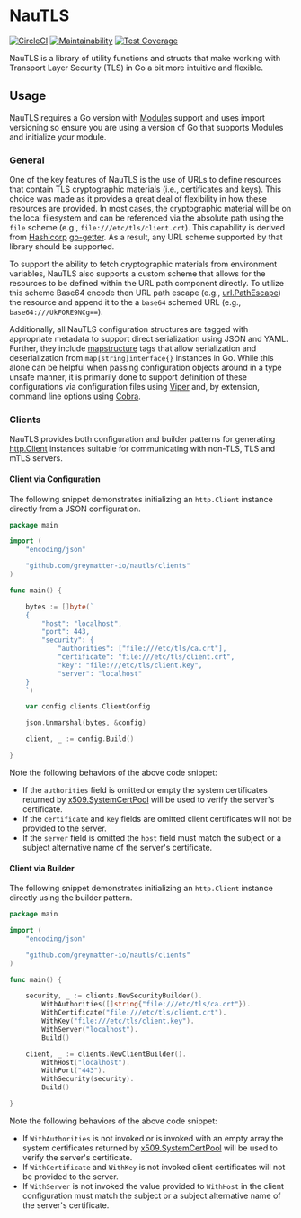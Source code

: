 # NauTLS

[![CircleCI](https://circleci.com/gh/greymatter-io/nautls.svg?style=svg)](https://circleci.com/gh/greymatter-io/nautls)
[![Maintainability](https://api.codeclimate.com/v1/badges/9d6344f1bcd93d23e5a6/maintainability)](https://codeclimate.com/github/greymatter-io/nautls/maintainability)
[![Test Coverage](https://api.codeclimate.com/v1/badges/9d6344f1bcd93d23e5a6/test_coverage)](https://codeclimate.com/github/greymatter-io/nautls/test_coverage)

NauTLS is a library of utility functions and structs that make working with Transport Layer Security (TLS) in Go a bit more intuitive and flexible.

## Usage

NauTLS requires a Go version with [Modules](https://github.com/golang/go/wiki/Modules) support and uses import versioning so ensure you are using a version of Go that supports Modules and initialize your module.

### General

One of the key features of NauTLS is the use of URLs to define resources that contain TLS cryptographic materials (i.e., certificates and keys). This choice was made as it provides a great deal of flexibility in how these resources are provided. In most cases, the cryptographic material will be on the local filesystem and can be referenced via the absolute path using the `file` scheme (e.g., `file:///etc/tls/client.crt`).  This capability is derived from [Hashicorp](https://www.hashicorp.com/) [go-getter](https://github.com/hashicorp/go-getter).  As a result, any URL scheme supported by that library should be supported.

To support the ability to fetch cryptographic materials from environment variables, NauTLS also supports a custom scheme that allows for the resources to be defined within the URL path component directly.  To utilize this scheme Base64 encode then URL path escape (e.g., [url.PathEscape](https://golang.org/pkg/net/url/#PathEscape)) the resource and append it to the a `base64` schemed URL (e.g., `base64:///UkFORE9NCg==`).

Additionally, all NauTLS configuration structures are tagged with appropriate metadata to support direct serialization using JSON and YAML. Further, they include [mapstructure](https://github.com/mitchellh/mapstructure) tags that allow serialization and deserialization from `map[string]interface{}` instances in Go. While this alone can be helpful when passing configuration objects around in a type unsafe manner, it is primarily done to support definition of these configurations via configuration files using [Viper](https://github.com/spf13/viper) and, by extension, command line options using [Cobra](https://github.com/spf13/cobra).

### Clients

NauTLS provides both configuration and builder patterns for generating [http.Client](https://golang.org/pkg/net/http/#Client) instances suitable for communicating with non-TLS, TLS and mTLS servers.

#### Client via Configuration

The following snippet demonstrates initializing an `http.Client` instance directly from a JSON configuration.

```go
package main

import (
	"encoding/json"

	"github.com/greymatter-io/nautls/clients"
)

func main() {

	bytes := []byte(`
	{
		"host": "localhost",
		"port": 443,
		"security": {
			"authorities": ["file:///etc/tls/ca.crt"],
			"certificate": "file:///etc/tls/client.crt",
			"key": "file:///etc/tls/client.key",
			"server": "localhost"
	}
	`)

	var config clients.ClientConfig

	json.Unmarshal(bytes, &config)

	client, _ := config.Build()

}
```

Note the following behaviors of the above code snippet:

- If the `authorities` field is omitted or empty the system certificates returned by [x509.SystemCertPool](https://golang.org/pkg/crypto/x509/#SystemCertPool) will be used to verify the server's certificate.
- If the `certificate` and `key` fields are omitted client certificates will not be provided to the server.
- If the `server` field is omitted the `host` field must match the subject or a subject alternative name of the server's certificate.

#### Client via Builder

The following snippet demonstrates initializing an `http.Client` instance directly using the builder pattern.

```go
package main

import (
	"encoding/json"

	"github.com/greymatter-io/nautls/clients"
)

func main() {

	security, _ := clients.NewSecurityBuilder().
		WithAuthorities([]string{"file:///etc/tls/ca.crt"}).
		WithCertificate("file:///etc/tls/client.crt").
		WithKey("file:///etc/tls/client.key").
		WithServer("localhost").
		Build()

	client, _ := clients.NewClientBuilder().
		WithHost("localhost").
		WithPort("443").
		WithSecurity(security).
		Build()

}
```

Note the following behaviors of the above code snippet:

- If `WithAuthorities` is not invoked or is invoked with an empty array the system certificates returned by [x509.SystemCertPool](https://golang.org/pkg/crypto/x509/#SystemCertPool) will be used to verify the server's certificate.
- If `WithCertificate` and `WithKey` is not invoked client certificates will not be provided to the server.
- If `WithServer` is not invoked the value provided to `WithHost` in the client configuration must match the subject or a subject alternative name of the server's certificate.
